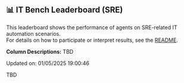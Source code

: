 ## 📊 IT Bench Leaderboard (SRE)
This leaderboard shows the performance of agents on SRE-related IT automation scenarios.  
For details on how to participate or interpret results, see the [README](../main/README.md).

**Column Descriptions:**
TBD



Updated on: 01/05/2025 19:00:46


TBD